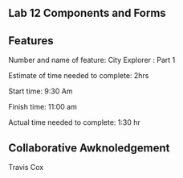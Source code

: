 ## Lab 12 Components and Forms

## Features

Number and name of feature: City Explorer : Part 1

Estimate of time needed to complete: 2hrs

Start time: 9:30 Am

Finish time: 11:00 am

Actual time needed to complete: 1:30 hr

## Collaborative Awknoledgement

Travis Cox
